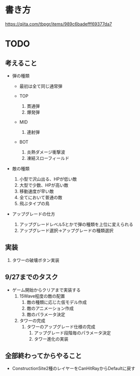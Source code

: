# 書き方
https://qiita.com/tbpgr/items/989c6badefff69377da7


# TODO

## 考えること
- 弾の種類
    - 最初は全て同じ通常弾

    - TOP
        1. 貫通弾
        1. 爆発弾 
    - MID
        1. 連射弾
    - BOT
        1. 炎熱ダメージ衝撃波
        1. 凍結スローフィールド


- 敵の種類
    1. 小型で沢山出る、HPが低い敵
    1. 大型で少数、HPが高い敵
    1. 移動速度が早い敵
    1. 全てにおいて普通の敵
    1. 飛ぶタイプの鳥


- アップグレードの仕方
    1. アップグレードレベル5とかで弾の種類を上位に変えられる
    1. アップグレード選択→アップグレードの種類選択


## 実装
1. タワーの破壊ボタン実装


## 9/27までのタスク
- ゲーム開始からクリアまで実装する
    1. 15Wave程度の敵の配置
        1. 敵の種類に応じた仮モデル作成
        1. 敵のアニメーション作成
        1. 敵のパラメータ決定
    1. タワーの完成
        1. タワーのアップグレード仕様の完成
            1. アップグレード段階毎のパラメータ決定
            1. タワー進化の実装


## 全部終わってからやること
- ConstructionSite2種のレイヤーをCanHitRayからDefaultに戻す
